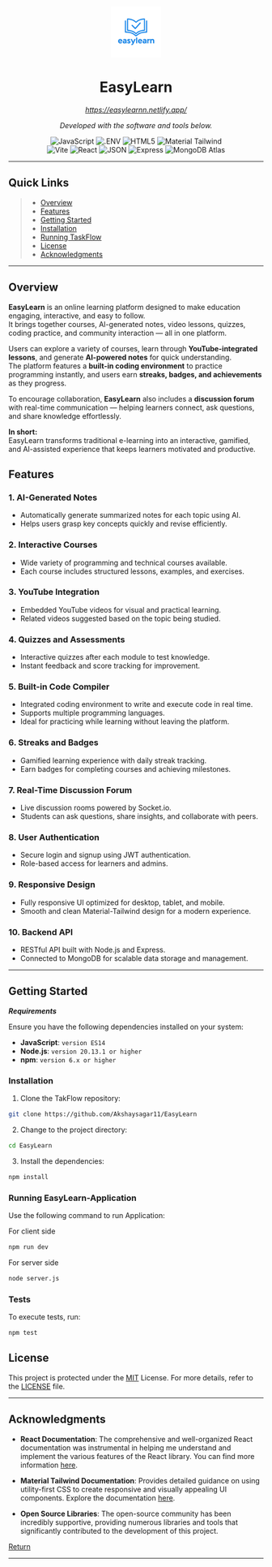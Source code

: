 <p align="center">
  <img src="https://github.com/Akshaysagar11/EasyLearn/blob/main/client/public/logo.png" width="100" />
</p>
<p align="center">
    <h1 align="center">EasyLearn</h1>
</p>
<p align="center">
    <em><a href="https://easylearnn.netlify.app/">https://easylearnn.netlify.app/</a></em>
</p>
<p align="center">
		<em>Developed with the software and tools below.</em>
</p>
<p align="center">
	<img src="https://img.shields.io/badge/JavaScript-F7DF1E.svg?style=flat&logo=JavaScript&logoColor=black" alt="JavaScript">
	<img src="https://img.shields.io/badge/.ENV-ECD53F.svg?style=flat&logo=dotenv&logoColor=black" alt=".ENV">
	<img src="https://img.shields.io/badge/HTML5-E34F26.svg?style=flat&logo=HTML5&logoColor=white" alt="HTML5">
	<img src="https://img.shields.io/badge/Material--Tailwind-38BDF8?style=flat&logo=tailwind-css&logoColor=white" alt="Material Tailwind">
	<br>
	<img src="https://img.shields.io/badge/Vite-646CFF.svg?style=flat&logo=Vite&logoColor=white" alt="Vite">
	<img src="https://img.shields.io/badge/React-61DAFB.svg?style=flat&logo=React&logoColor=black" alt="React">
	<img src="https://img.shields.io/badge/JSON-000000.svg?style=flat&logo=JSON&logoColor=white" alt="JSON">
	<img src="https://img.shields.io/badge/Express-000000.svg?style=flat&logo=Express&logoColor=white" alt="Express">
	<img src="https://img.shields.io/badge/MongoDB--Atlas-47A248?style=flat&logo=mongodb&logoColor=white" alt="MongoDB Atlas">

</p>
<hr>

## Quick Links

> - [Overview](#overview)
> - [Features](#features)
> - [Getting Started](#getting-started)
> - [Installation](#installation)
> - [Running TaskFlow](#running-easylearn-application)
> - [License](#license)
> - [Acknowledgments](#acknowledgments)


---

## Overview



**EasyLearn** is an online learning platform designed to make education engaging, interactive, and easy to follow.  
It brings together courses, AI-generated notes, video lessons, quizzes, coding practice, and community interaction — all in one platform.  

Users can explore a variety of courses, learn through **YouTube-integrated lessons**, and generate **AI-powered notes** for quick understanding.  
The platform features a **built-in coding environment** to practice programming instantly, and users earn **streaks, badges, and achievements** as they progress.  

To encourage collaboration, **EasyLearn** also includes a **discussion forum** with real-time communication — helping learners connect, ask questions, and share knowledge effortlessly.  

**In short:**  
EasyLearn transforms traditional e-learning into an interactive, gamified, and AI-assisted experience that keeps learners motivated and productive.


## Features

### 1. AI-Generated Notes
- Automatically generate summarized notes for each topic using AI.
- Helps users grasp key concepts quickly and revise efficiently.

### 2. Interactive Courses
- Wide variety of programming and technical courses available.
- Each course includes structured lessons, examples, and exercises.

### 3. YouTube Integration
- Embedded YouTube videos for visual and practical learning.
- Related videos suggested based on the topic being studied.

### 4. Quizzes and Assessments
- Interactive quizzes after each module to test knowledge.
- Instant feedback and score tracking for improvement.

### 5. Built-in Code Compiler
- Integrated coding environment to write and execute code in real time.
- Supports multiple programming languages.
- Ideal for practicing while learning without leaving the platform.

### 6. Streaks and Badges
- Gamified learning experience with daily streak tracking.
- Earn badges for completing courses and achieving milestones.

### 7. Real-Time Discussion Forum
- Live discussion rooms powered by Socket.io.
- Students can ask questions, share insights, and collaborate with peers.

### 8. User Authentication
- Secure login and signup using JWT authentication.
- Role-based access for learners and admins.

### 9. Responsive Design
- Fully responsive UI optimized for desktop, tablet, and mobile.
- Smooth and clean Material-Tailwind design for a modern experience.

### 10. Backend API
- RESTful API built with Node.js and Express.
- Connected to MongoDB for scalable data storage and management.


---
##  Getting Started

***Requirements***

Ensure you have the following dependencies installed on your system:

* **JavaScript**: `version ES14`
* **Node.js**: `version 20.13.1 or higher`
* **npm**: `version 6.x or higher`

###  Installation

1. Clone the TakFlow repository:

```sh
git clone https://github.com/Akshaysagar11/EasyLearn
```

2. Change to the project directory:

```sh
cd EasyLearn
```

3. Install the dependencies:

```sh
npm install
```

###  Running EasyLearn-Application

Use the following command to run Application:

For client side
```sh
npm run dev
```
For server side
```sh
node server.js
```

###  Tests

To execute tests, run:

```sh
npm test
```




##  License

This project is protected under the [MIT](https://choosealicense.com/licenses) License. For more details, refer to the [LICENSE](https://choosealicense.com/licenses/) file.

---

## Acknowledgments

- **React Documentation**: The comprehensive and well-organized React documentation was instrumental in helping me understand and implement the various features of the React library. You can find more information [here](https://reactjs.org/docs/getting-started.html).
- **Material Tailwind Documentation**: Provides detailed guidance on using utility-first CSS to create responsive and visually appealing UI components. Explore the documentation [here](https://www.material-tailwind.com/).

- **Open Source Libraries**: The open-source community has been incredibly supportive, providing numerous libraries and tools that significantly contributed to the development of this project.


[Return](#quick-links)

---
